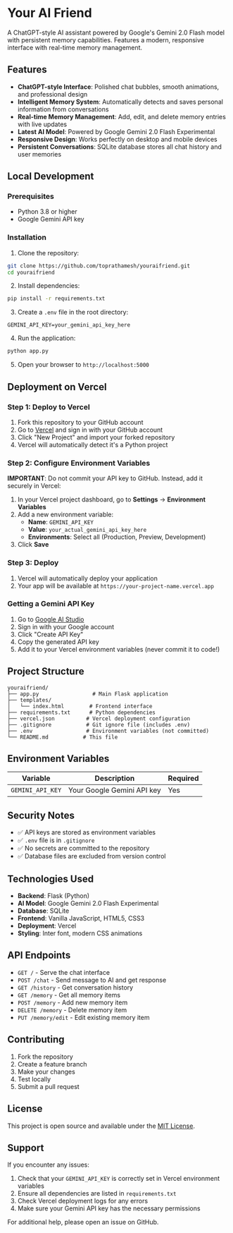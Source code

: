 # Your AI Friend

A ChatGPT-style AI assistant powered by Google's Gemini 2.0 Flash model with persistent memory capabilities. Features a modern, responsive interface with real-time memory management.

## Features

- **ChatGPT-style Interface**: Polished chat bubbles, smooth animations, and professional design
- **Intelligent Memory System**: Automatically detects and saves personal information from conversations
- **Real-time Memory Management**: Add, edit, and delete memory entries with live updates
- **Latest AI Model**: Powered by Google Gemini 2.0 Flash Experimental
- **Responsive Design**: Works perfectly on desktop and mobile devices
- **Persistent Conversations**: SQLite database stores all chat history and user memories

## Local Development

### Prerequisites

- Python 3.8 or higher
- Google Gemini API key

### Installation

1. Clone the repository:
```bash
git clone https://github.com/toprathamesh/youraifriend.git
cd youraifriend
```

2. Install dependencies:
```bash
pip install -r requirements.txt
```

3. Create a `.env` file in the root directory:
```env
GEMINI_API_KEY=your_gemini_api_key_here
```

4. Run the application:
```bash
python app.py
```

5. Open your browser to `http://localhost:5000`

## Deployment on Vercel

### Step 1: Deploy to Vercel

1. Fork this repository to your GitHub account
2. Go to [Vercel](https://vercel.com) and sign in with your GitHub account
3. Click "New Project" and import your forked repository
4. Vercel will automatically detect it's a Python project

### Step 2: Configure Environment Variables

**IMPORTANT**: Do not commit your API key to GitHub. Instead, add it securely in Vercel:

1. In your Vercel project dashboard, go to **Settings** → **Environment Variables**
2. Add a new environment variable:
   - **Name**: `GEMINI_API_KEY`
   - **Value**: `your_actual_gemini_api_key_here`
   - **Environments**: Select all (Production, Preview, Development)
3. Click **Save**

### Step 3: Deploy

1. Vercel will automatically deploy your application
2. Your app will be available at `https://your-project-name.vercel.app`

### Getting a Gemini API Key

1. Go to [Google AI Studio](https://aistudio.google.com/app/apikey)
2. Sign in with your Google account
3. Click "Create API Key"
4. Copy the generated API key
5. Add it to your Vercel environment variables (never commit it to code!)

## Project Structure

```
youraifriend/
├── app.py                 # Main Flask application
├── templates/
│   └── index.html        # Frontend interface
├── requirements.txt      # Python dependencies
├── vercel.json          # Vercel deployment configuration
├── .gitignore           # Git ignore file (includes .env)
├── .env                 # Environment variables (not committed)
└── README.md           # This file
```

## Environment Variables

| Variable | Description | Required |
|----------|-------------|----------|
| `GEMINI_API_KEY` | Your Google Gemini API key | Yes |

## Security Notes

- ✅ API keys are stored as environment variables
- ✅ `.env` file is in `.gitignore`
- ✅ No secrets are committed to the repository
- ✅ Database files are excluded from version control

## Technologies Used

- **Backend**: Flask (Python)
- **AI Model**: Google Gemini 2.0 Flash Experimental
- **Database**: SQLite
- **Frontend**: Vanilla JavaScript, HTML5, CSS3
- **Deployment**: Vercel
- **Styling**: Inter font, modern CSS animations

## API Endpoints

- `GET /` - Serve the chat interface
- `POST /chat` - Send message to AI and get response
- `GET /history` - Get conversation history
- `GET /memory` - Get all memory items
- `POST /memory` - Add new memory item
- `DELETE /memory` - Delete memory item
- `PUT /memory/edit` - Edit existing memory item

## Contributing

1. Fork the repository
2. Create a feature branch
3. Make your changes
4. Test locally
5. Submit a pull request

## License

This project is open source and available under the [MIT License](LICENSE).

## Support

If you encounter any issues:

1. Check that your `GEMINI_API_KEY` is correctly set in Vercel environment variables
2. Ensure all dependencies are listed in `requirements.txt`
3. Check Vercel deployment logs for any errors
4. Make sure your Gemini API key has the necessary permissions

For additional help, please open an issue on GitHub. 